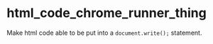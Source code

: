 # html_code_chrome_runner_thing

Make html code able to be put into a ```document.write();``` statement.
